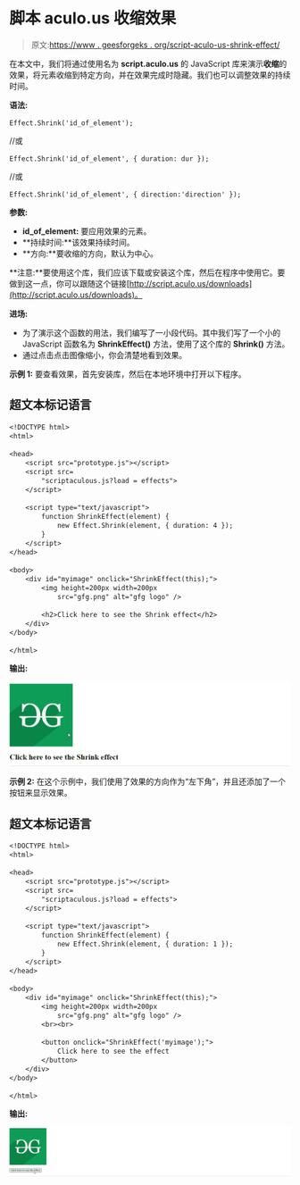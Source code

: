 # 脚本 aculo.us 收缩效果

> 原文:[https://www . geesforgeks . org/script-aculo-us-shrink-effect/](https://www.geeksforgeeks.org/script-aculo-us-shrink-effect/)

在本文中，我们将通过使用名为 **script.aculo.us** 的 JavaScript 库来演示**收缩**的效果，将元素收缩到特定方向，并在效果完成时隐藏。我们也可以调整效果的持续时间。

**语法:**

```
Effect.Shrink('id_of_element');
```

//或

```
Effect.Shrink('id_of_element', { duration: dur });
```

//或

```
Effect.Shrink('id_of_element', { direction:'direction' });
```

**参数:**

*   **id_of_element:** 要应用效果的元素。
*   **持续时间:**该效果持续时间。
*   **方向:**要收缩的方向，默认为中心。

**注意:**要使用这个库，我们应该下载或安装这个库，然后在程序中使用它。要做到这一点，你可以跟随这个链接[http://script.aculo.us/downloads](http://script.aculo.us/downloads)。

**进场:**

*   为了演示这个函数的用法，我们编写了一小段代码。其中我们写了一个小的 JavaScript 函数名为 **ShrinkEffect()** 方法，使用了这个库的 **Shrink()** 方法。
*   通过点击点击图像缩小，你会清楚地看到效果。

**示例 1:** 要查看效果，首先安装库，然后在本地环境中打开以下程序。

## 超文本标记语言

```
<!DOCTYPE html>
<html>

<head>
    <script src="prototype.js"></script>
    <script src=
        "scriptaculous.js?load = effects">
    </script>

    <script type="text/javascript">
        function ShrinkEffect(element) {
            new Effect.Shrink(element, { duration: 4 });
        }
    </script>
</head>

<body>
    <div id="myimage" onclick="ShrinkEffect(this);">
        <img height=200px width=200px 
            src="gfg.png" alt="gfg logo" />

        <h2>Click here to see the Shrink effect</h2>
    </div>
</body>

</html>
```

**输出:**

![](img/a9434559f39461f4b2b17f05962d1f91.png)

**示例 2:** 在这个示例中，我们使用了效果的方向作为“左下角”，并且还添加了一个按钮来显示效果。

## 超文本标记语言

```
<!DOCTYPE html>
<html>

<head>
    <script src="prototype.js"></script>
    <script src=
        "scriptaculous.js?load = effects">
    </script>

    <script type="text/javascript">
        function ShrinkEffect(element) {
            new Effect.Shrink(element, { duration: 1 });
        }
    </script>
</head>

<body>
    <div id="myimage" onclick="ShrinkEffect(this);">
        <img height=200px width=200px 
            src="gfg.png" alt="gfg logo" />
        <br><br>

        <button onclick="ShrinkEffect('myimage');">
            Click here to see the effect
        </button>
    </div>
</body>

</html>
```

**输出:**

![](img/f31b45ffadd1a9577fcdbf798866989c.png)